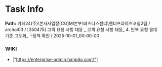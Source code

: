 # Task Info

**Path:** 카페24(주)\본사사업장\[CG]MI본부\비즈니스센터\엔터프라이즈코칭2팀 / archoi03 / [350475] 고객 요청 사항 대응 _ 고객 요청 사항 대응_ 4. 반복 요청 응대 기준 고도화_ └정책 확인 / 2025-10-01_00-00-00

### WIKI
- ["https://enterprise-admin.hanpda.com/"]

